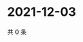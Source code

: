 # 2021-12-03

共 0 条

<!-- BEGIN WEIBO -->
<!-- 最后更新时间 Fri Dec 03 2021 14:17:53 GMT+0800 (China Standard Time) -->

<!-- END WEIBO -->
